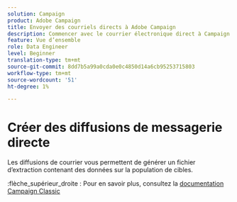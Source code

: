 ```yaml
---
solution: Campaign
product: Adobe Campaign
title: Envoyer des courriels directs à Adobe Campaign
description: Commencer avec le courrier électronique direct à Campaign
feature: Vue d’ensemble
role: Data Engineer
level: Beginner
translation-type: tm+mt
source-git-commit: 8dd7b5a99a0cda0e0c4850d14a6cb95253715803
workflow-type: tm+mt
source-wordcount: '51'
ht-degree: 1%

---
```


# Créer des diffusions de messagerie directe

Les diffusions de courrier vous permettent de générer un fichier d’extraction contenant des données sur la population de cibles.

:flèche_supérieur_droite : Pour en savoir plus, consultez la [documentation Campaign Classic](https://experienceleague.adobe.com/docs/campaign-classic/using/sending-messages/sending-direct-mail/about-direct-mail-channel.html)

